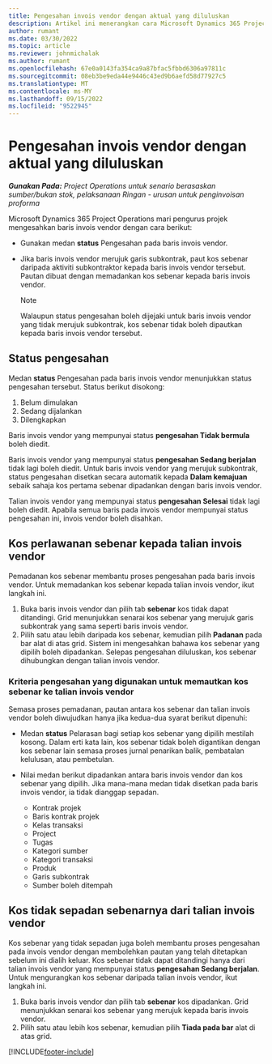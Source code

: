 ```yaml
---
title: Pengesahan invois vendor dengan aktual yang diluluskan
description: Artikel ini menerangkan cara Microsoft Dynamics 365 Project Operations let's pengurus projek mengesahkan invois vendor dengan sebenar yang telah diluluskan sebagai kontraktor melaksanakan kerja dan masa yang direkodkan serta perbelanjaan dan bahan yang digunakan oleh ahli pasukan projek.
author: rumant
ms.date: 03/30/2022
ms.topic: article
ms.reviewer: johnmichalak
ms.author: rumant
ms.openlocfilehash: 67e0a0143fa354ca9a87bfac5fbbd6306a97811c
ms.sourcegitcommit: 08eb3be9eda44e9446c43ed9b6aefd58d77927c5
ms.translationtype: MT
ms.contentlocale: ms-MY
ms.lasthandoff: 09/15/2022
ms.locfileid: "9522945"
---
```

# <a name="verification-of-vendor-invoices-with-approved-actuals"></a>Pengesahan invois vendor dengan aktual yang diluluskan

_**Gunakan Pada:** Project Operations untuk senario berasaskan sumber/bukan stok, pelaksanaan Ringan - urusan untuk penginvoisan proforma_

Microsoft Dynamics 365 Project Operations mari pengurus projek mengesahkan baris invois vendor dengan cara berikut:

- Gunakan medan **status** Pengesahan pada baris invois vendor.
- Jika baris invois vendor merujuk garis subkontrak, paut kos sebenar daripada aktiviti subkontraktor kepada baris invois vendor tersebut. Pautan dibuat dengan memadankan kos sebenar kepada baris invois vendor.

    > [!NOTE]
    > Walaupun status pengesahan boleh dijejaki untuk baris invois vendor yang tidak merujuk subkontrak, kos sebenar tidak boleh dipautkan kepada baris invois vendor tersebut.

## <a name="verification-status"></a>Status pengesahan

Medan **status** Pengesahan pada baris invois vendor menunjukkan status pengesahan tersebut. Status berikut disokong:

1. Belum dimulakan
2. Sedang dijalankan
3. Dilengkapkan

Baris invois vendor yang mempunyai status **pengesahan Tidak bermula** boleh diedit.

Baris invois vendor yang mempunyai status **pengesahan Sedang berjalan** tidak lagi boleh diedit. Untuk baris invois vendor yang merujuk subkontrak, status pengesahan disetkan secara automatik kepada **Dalam kemajuan** sebaik sahaja kos pertama sebenar dipadankan dengan baris invois vendor.

Talian invois vendor yang mempunyai status **pengesahan Selesai** tidak lagi boleh diedit. Apabila semua baris pada invois vendor mempunyai status pengesahan ini, invois vendor boleh disahkan.

## <a name="match-cost-actuals-to-vendor-invoice-lines"></a>Kos perlawanan sebenar kepada talian invois vendor

Pemadanan kos sebenar membantu proses pengesahan pada baris invois vendor. Untuk memadankan kos sebenar kepada talian invois vendor, ikut langkah ini.

1. Buka baris invois vendor dan pilih tab **sebenar** kos tidak dapat ditandingi. Grid menunjukkan senarai kos sebenar yang merujuk garis subkontrak yang sama seperti baris invois vendor.
2. Pilih satu atau lebih daripada kos sebenar, kemudian pilih **Padanan** pada bar alat di atas grid. Sistem ini mengesahkan bahawa kos sebenar yang dipilih boleh dipadankan. Selepas pengesahan diluluskan, kos sebenar dihubungkan dengan talian invois vendor.

### <a name="validation-criteria-that-are-used-to-link-cost-actuals-to-vendor-invoice-lines"></a>Kriteria pengesahan yang digunakan untuk memautkan kos sebenar ke talian invois vendor

Semasa proses pemadanan, pautan antara kos sebenar dan talian invois vendor boleh diwujudkan hanya jika kedua-dua syarat berikut dipenuhi:

- Medan **status** Pelarasan bagi setiap kos sebenar yang dipilih mestilah kosong. Dalam erti kata lain, kos sebenar tidak boleh digantikan dengan kos sebenar lain semasa proses jurnal penarikan balik, pembatalan kelulusan, atau pembetulan.
- Nilai medan berikut dipadankan antara baris invois vendor dan kos sebenar yang dipilih. Jika mana-mana medan tidak disetkan pada baris invois vendor, ia tidak dianggap sepadan.

    - Kontrak projek
    - Baris kontrak projek
    - Kelas transaksi
    - Project
    - Tugas
    - Kategori sumber
    - Kategori transaksi
    - Produk
    - Garis subkontrak
    - Sumber boleh ditempah

## <a name="unmatch-cost-actuals-from-a-vendor-invoice-line"></a>Kos tidak sepadan sebenarnya dari talian invois vendor

Kos sebenar yang tidak sepadan juga boleh membantu proses pengesahan pada invois vendor dengan membolehkan pautan yang telah ditetapkan sebelum ini dialih keluar. Kos sebenar tidak dapat ditandingi hanya dari talian invois vendor yang mempunyai status **pengesahan Sedang berjalan**. Untuk mengurangkan kos sebenar daripada talian invois vendor, ikut langkah ini.

1. Buka baris invois vendor dan pilih tab **sebenar** kos dipadankan. Grid menunjukkan senarai kos sebenar yang merujuk kepada baris invois vendor.
2. Pilih satu atau lebih kos sebenar, kemudian pilih **Tiada pada bar** alat di atas grid.

[!INCLUDE[footer-include](../../includes/footer-banner.md)]
